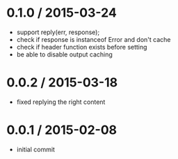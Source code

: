 
0.1.0 / 2015-03-24
==================

  * support reply(err, response);
  * check if response is instanceof Error and don't cache
  * check if header function exists before setting
  * be able to disable output caching


0.0.2 / 2015-03-18
==================

  * fixed replying the right content


0.0.1 / 2015-02-08
==================

  * initial commit

